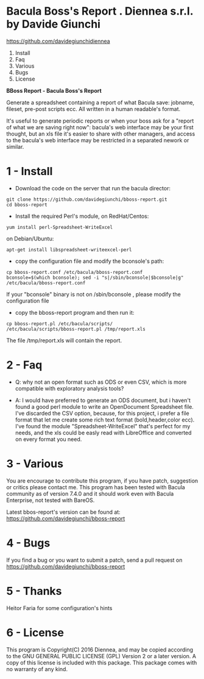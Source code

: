 
# Bacula Boss's Report . Diennea s.r.l. by Davide Giunchi
https://github.com/davidegiunchidiennea


1. Install
2. Faq
3. Various
4. Bugs
5. License


**BBoss Report - Bacula Boss's Report**

Generate a spreadsheet containing a report of what Bacula save: jobname, fileset, pre-post scripts ecc. All written in a human readable's format.

It's useful to generate periodic reports or when your boss ask for a "report of what we are saving right now": bacula's web interface may be your first thought, but an xls file it's easier to share with other managers,
 and access to the bacula's web interface may be restricted in a separated nework or similar.


# 1 - Install

* Download the code on the server that run the bacula director:

```
git clone https://github.com/davidegiunchi/bboss-report.git
cd bboss-report
```

* Install the required Perl's module, on RedHat/Centos:
```
yum install perl-Spreadsheet-WriteExcel
```

on Debian/Ubuntu:

```
apt-get install libspreadsheet-writeexcel-perl
```

* copy the configuration file and modify the bconsole's path:

```
cp bboss-report.conf /etc/bacula/bboss-report.conf 
bconsole=$(which bconsole); sed -i "s|/sbin/bconsole|$bconsole|g" /etc/bacula/bboss-report.conf
```

If your "bconsole" binary is not on /sbin/bconsole , please modify the configuration file

* copy the bboss-report program and then run it:

```
cp bboss-report.pl /etc/bacula/scripts/
/etc/bacula/scripts/bboss-report.pl /tmp/report.xls
```

The file /tmp/report.xls will contain the report.

# 2 - Faq

* Q: why not an open format such as ODS or even CSV, which is more compatible with exploratory analysis tools?

* A: I would have preferred to generate an ODS document, but i haven't found a good perl module to write an OpenDocument Spreadsheet file.
I've discarded the CSV option, because, for this project, i prefer a file format that let me create some rich text format (bold,header,color ecc).
I've found the module "Spreadsheet-WriteExcel" that's perfect for my needs, and the xls could be easly read with LibreOffice and converted on every format you need.

# 3 - Various

You are encourage to contribute this program, if you have patch, suggestion or
critics please contact me.
This program has been tested with Bacula community as of version 7.4.0 and it should work even with Bacula Enterprise, not tested with BareOS.

Latest bbos-report's version can be found at:
https://github.com/davidegiunchi/bboss-report

# 4 - Bugs

If you find a bug or you want to submit a patch, send a pull request on https://github.com/davidegiunchi/bboss-report

# 5 - Thanks

Heitor Faria for some configuration's hints

# 6 - License

This program is Copyright(C) 2016 Diennea, and may be copied according to
the GNU GENERAL PUBLIC LICENSE (GPL) Version 2 or a later version.  A copy of 
this license is included with this package.  This package comes with no warranty
of any kind.
